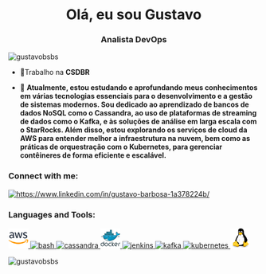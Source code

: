 <h1 align="center">Olá, eu sou Gustavo</h1>
<h3 align="center">Analista DevOps</h3>

<p align="left"> <img src="https://komarev.com/ghpvc/?username=gustavobsbs&label=Profile%20views&color=0e75b6&style=flat" alt="gustavobsbs" /> </p>

- 🔭Trabalho na **CSDBR**

- 💬 **Atualmente, estou estudando e aprofundando meus conhecimentos em várias tecnologias essenciais para o desenvolvimento e a gestão de sistemas modernos. Sou dedicado ao aprendizado de bancos de dados NoSQL como o Cassandra, ao uso de plataformas de streaming de dados como o Kafka, e às soluções de análise em larga escala com o StarRocks. Além disso, estou explorando os serviços de cloud da AWS para entender melhor a infraestrutura na nuvem, bem como as práticas de orquestração com o Kubernetes, para gerenciar contêineres de forma eficiente e escalável.**

<h3 align="left">Connect with me:</h3>
<p align="left">
<a href="https://linkedin.com/in/https://www.linkedin.com/in/gustavo-barbosa-1a378224b/" target="blank"><img align="center" src="https://raw.githubusercontent.com/rahuldkjain/github-profile-readme-generator/master/src/images/icons/Social/linked-in-alt.svg" alt="https://www.linkedin.com/in/gustavo-barbosa-1a378224b/" height="30" width="40" /></a>
</p>

<h3 align="left">Languages and Tools:</h3>
<p align="left"> <a href="https://aws.amazon.com" target="_blank" rel="noreferrer"> <img src="https://raw.githubusercontent.com/devicons/devicon/master/icons/amazonwebservices/amazonwebservices-original-wordmark.svg" alt="aws" width="40" height="40"/> </a> <a href="https://www.gnu.org/software/bash/" target="_blank" rel="noreferrer"> <img src="https://www.vectorlogo.zone/logos/gnu_bash/gnu_bash-icon.svg" alt="bash" width="40" height="40"/> </a> <a href="https://cassandra.apache.org/" target="_blank" rel="noreferrer"> <img src="https://www.vectorlogo.zone/logos/apache_cassandra/apache_cassandra-icon.svg" alt="cassandra" width="40" height="40"/> </a> <a href="https://www.docker.com/" target="_blank" rel="noreferrer"> <img src="https://raw.githubusercontent.com/devicons/devicon/master/icons/docker/docker-original-wordmark.svg" alt="docker" width="40" height="40"/> </a> <a href="https://www.jenkins.io" target="_blank" rel="noreferrer"> <img src="https://www.vectorlogo.zone/logos/jenkins/jenkins-icon.svg" alt="jenkins" width="40" height="40"/> </a> <a href="https://kafka.apache.org/" target="_blank" rel="noreferrer"> <img src="https://www.vectorlogo.zone/logos/apache_kafka/apache_kafka-icon.svg" alt="kafka" width="40" height="40"/> </a> <a href="https://kubernetes.io" target="_blank" rel="noreferrer"> <img src="https://www.vectorlogo.zone/logos/kubernetes/kubernetes-icon.svg" alt="kubernetes" width="40" height="40"/> </a> <a href="https://www.linux.org/" target="_blank" rel="noreferrer"> <img src="https://raw.githubusercontent.com/devicons/devicon/master/icons/linux/linux-original.svg" alt="linux" width="40" height="40"/> </a> </p>

<p><img align="center" src="https://github-readme-stats.vercel.app/api/top-langs?username=gustavobsbs&show_icons=true&locale=en&layout=compact" alt="gustavobsbs" /></p>
